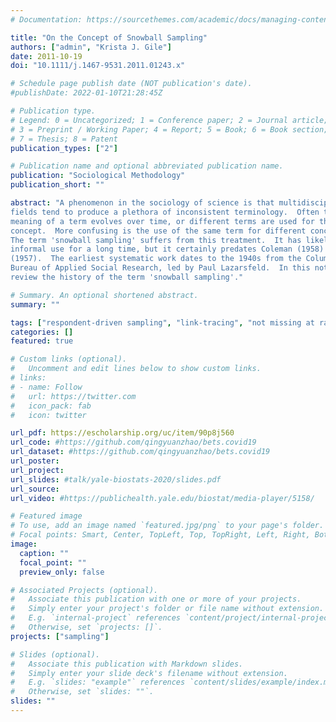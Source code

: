 ```yaml
---
# Documentation: https://sourcethemes.com/academic/docs/managing-content/

title: "On the Concept of Snowball Sampling"
authors: ["admin", "Krista J. Gile"]
date: 2011-10-19
doi: "10.1111/j.1467-9531.2011.01243.x"

# Schedule page publish date (NOT publication's date).
#publishDate: 2022-01-10T21:28:45Z

# Publication type.
# Legend: 0 = Uncategorized; 1 = Conference paper; 2 = Journal article;
# 3 = Preprint / Working Paper; 4 = Report; 5 = Book; 6 = Book section;
# 7 = Thesis; 8 = Patent
publication_types: ["2"]

# Publication name and optional abbreviated publication name.
publication: "Sociological Methodology"
publication_short: ""

abstract: "A phenomenon in the sociology of science is that multidisciplinary
fields tend to produce a plethora of inconsistent terminology.  Often the
meaning of a term evolves over time, or different terms are used for the same
concept.  More confusing is the use of the same term for different concepts.
The term 'snowball sampling' suffers from this treatment.  It has likely been in
informal use for a long time, but it certainly predates Coleman (1958) and Trow
(1957).  The earliest systematic work dates to the 1940s from the Columbia
Bureau of Applied Social Research, led by Paul Lazarsfeld.  In this note we
review the history of the term 'snowball sampling'."

# Summary. An optional shortened abstract.
summary: ""

tags: ["respondent-driven sampling", "link-tracing", "not missing at random", "network sampling", "social network", "hard-to-reach population", "snowball sampling"]
categories: []
featured: true

# Custom links (optional).
#   Uncomment and edit lines below to show custom links.
# links:
# - name: Follow
#   url: https://twitter.com
#   icon_pack: fab
#   icon: twitter

url_pdf: https://escholarship.org/uc/item/90p8j560
url_code: #https://github.com/qingyuanzhao/bets.covid19
url_dataset: #https://github.com/qingyuanzhao/bets.covid19
url_poster:
url_project:
url_slides: #talk/yale-biostats-2020/slides.pdf
url_source:
url_video: #https://publichealth.yale.edu/biostat/media-player/5158/

# Featured image
# To use, add an image named `featured.jpg/png` to your page's folder.
# Focal points: Smart, Center, TopLeft, Top, TopRight, Left, Right, BottomLeft, Bottom, BottomRight.
image:
  caption: ""
  focal_point: ""
  preview_only: false

# Associated Projects (optional).
#   Associate this publication with one or more of your projects.
#   Simply enter your project's folder or file name without extension.
#   E.g. `internal-project` references `content/project/internal-project/index.md`.
#   Otherwise, set `projects: []`.
projects: ["sampling"]

# Slides (optional).
#   Associate this publication with Markdown slides.
#   Simply enter your slide deck's filename without extension.
#   E.g. `slides: "example"` references `content/slides/example/index.md`.
#   Otherwise, set `slides: ""`.
slides: ""
---
```

